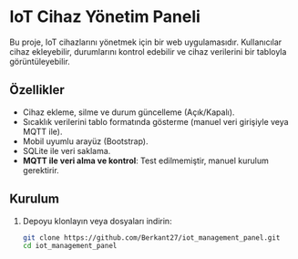 # IoT Cihaz Yönetim Paneli

Bu proje, IoT cihazlarını yönetmek için bir web uygulamasıdır. Kullanıcılar cihaz ekleyebilir, durumlarını kontrol edebilir ve cihaz verilerini bir tabloyla görüntüleyebilir.

## Özellikler
- Cihaz ekleme, silme ve durum güncelleme (Açık/Kapalı).
- Sıcaklık verilerini tablo formatında gösterme (manuel veri girişiyle veya MQTT ile).
- Mobil uyumlu arayüz (Bootstrap).
- SQLite ile veri saklama.
- **MQTT ile veri alma ve kontrol**: Test edilmemiştir, manuel kurulum gerektirir.

## Kurulum
1. Depoyu klonlayın veya dosyaları indirin:
   ```bash
   git clone https://github.com/Berkant27/iot_management_panel.git
   cd iot_management_panel